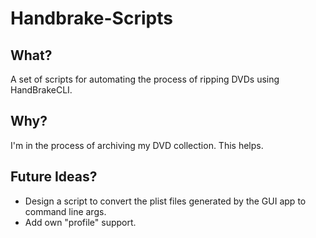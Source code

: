Handbrake-Scripts
=================

What?
-----

A set of scripts for automating the process of ripping DVDs using HandBrakeCLI.

Why?
----

I'm in the process of archiving my DVD collection. This helps.

Future Ideas?
-------------

* Design a script to convert the plist files generated by the GUI app to command line args.
* Add own "profile" support.